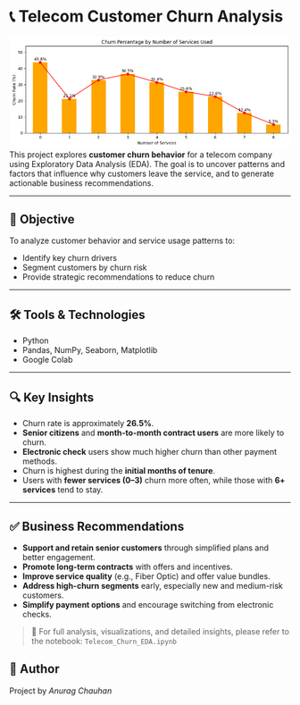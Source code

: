# 📞 Telecom Customer Churn Analysis
![./images/churn_by_services.png](https://github.com/anuragchauhan21/telecom-churn-analysis/blob/main/churn_by_services.png)
This project explores **customer churn behavior** for a telecom company using Exploratory Data Analysis (EDA). The goal is to uncover patterns and factors that influence why customers leave the service, and to generate actionable business recommendations.

---

## 📌 Objective

To analyze customer behavior and service usage patterns to:
- Identify key churn drivers
- Segment customers by churn risk
- Provide strategic recommendations to reduce churn

---

## 🛠️ Tools & Technologies

- Python
- Pandas, NumPy, Seaborn, Matplotlib
- Google Colab

---

## 🔍 Key Insights

- Churn rate is approximately **26.5%**.
- **Senior citizens** and **month-to-month contract users** are more likely to churn.
- **Electronic check** users show much higher churn than other payment methods.
- Churn is highest during the **initial months of tenure**.
- Users with **fewer services (0–3)** churn more often, while those with **6+ services** tend to stay.

---

## ✅ Business Recommendations

- **Support and retain senior customers** through simplified plans and better engagement.
- **Promote long-term contracts** with offers and incentives.
- **Improve service quality** (e.g., Fiber Optic) and offer value bundles.
- **Address high-churn segments** early, especially new and medium-risk customers.
- **Simplify payment options** and encourage switching from electronic checks.

> 📘 For full analysis, visualizations, and detailed insights, please refer to the notebook: `Telecom_Churn_EDA.ipynb`


## 👤 Author

Project by *Anurag Chauhan*
